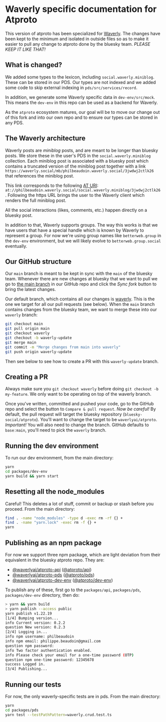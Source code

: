 # Waverly specific documentation for Atproto

This version of atproto has been specialized for [Waverly](https://waverly.social). The changes have been kept to the minimum and isolated in outside files so as to make it easier to pull any change to atproto done by the bluesky team. *PLEASE KEEP IT LIKE THAT!*

## What is changed?

We added some types to the lexicon, including `social.waverly.miniblog`. These can be stored in our PDS. Our types are not indexed and we added some code to skip external indexing in `pds/src/services/record`.

In addition, we generate some Waverly specific data in `dev-env/src/mock`. This means the `dev-env` in this repo can be used as a backend for Waverly.

As the `atproto` ecosystem matures, our goal will be to move our change out of this fork and into our own repo and to ensure our types can be stored in any PDS.

## The Waverly architecture

Waverly posts are _miniblog_ posts, and are meant to be longer than bluesky posts. We store these in the user's PDS in the `social.waverly.miniblog` collection. Each miniblog post is associated with a bluesky post which contains a truncated version of the miniblog post together with a link `https://waverly.social/mb/philbeaudoin.waverly.social/3jwdwj2ctlk26` that references the miniblog post.

This link corresponds to the following [AT URI](https://atproto.com/specs/at-uri-scheme): `at://philbeaudoin.waverly.social/social.waverly.miniblog/3jwdwj2ctlk26`. Following the https URL brings the user to the Waverly client which renders the full miniblog post.

All the social interactions (likes, comments, etc.) happen directly on a bluesky post.

In addition to that, Waverly supports groups. The way this works is that we have users that have a special handle which is known by Waverly to represent a group. For now we're using group names like `betterweb.group` in the `dev-env` environment, but we will likely evolve to `betterweb.group.social` eventually.

## Our GitHub structure

Our `main` branch is meant to be kept in sync with the `main` of the bluesky team. Whenever there are new changes at bluesky that we want to pull we go to [the main branch](https://github.com/waverlyai/atproto/tree/main) in our GitHub repo and click the _Sync fork_ button to bring the latest changes.

Our default branch, which contains all our changes is [waverly](https://github.com/waverlyai/atproto/tree/waverly). This is the one we target for all our pull requests (see below). When the `main` branch contains changes from the bluesky team, we want to merge these into our `waverly` branch:

```sh
git checkout main
git pull origin main
git checkout waverly
git checkout -b waverly-update
git merge main
git commit -m "Merge changes from main into waverly"
git push origin waverly-update
```

Then see below to see how to create a PR with this `waverly-update` branch.

## Creating a PR

Always make sure you `git checkout waverly` before doing `git checkout -b my-feature`. We only want to be operating on top of the waverly branch.

Once you've written, committed and pushed your code, go to the GitHub repo and select the button to `Compare & pull request`. *Now be careful!* By default, the pull request will target the bluesky repository (`bluesky-social/atproto`). You'll want to change the target to be `waverlyai/atproto`. *Important!* You will also need to change the branch. GitHub defaults to `base:main`, you'll need to pick the `waverly` branch. 

## Running the dev environment

To run our dev environment, from the main directory:

```sh
yarn
cd packages/dev-env
yarn build && yarn start
```

## Resetting all the node_modules

Careful! This deletes a lot of stuff, commit or backup or stash before you proceed. From the main directory:

```sh
find . -name "node_modules" -type d -exec rm -rf {} +
find . -name "yarn.lock" -exec rm -f {} +
yarn
```

## Publishing as an npm package

For now we support three npm package, which are light deviation from their equivalent in the bluesky atproto repo. They are:

- [@waverlyai/atproto-api](https://www.npmjs.com/package/@waverlyai/atproto-api) ([@atproto/api](https://www.npmjs.com/package/@atproto/api))
- [@waverlyai/atproto-pds](https://www.npmjs.com/package/@waverlyai/atproto-pds) ([@atproto/pds](https://www.npmjs.com/package/@atproto/pds))
- [@waverlyai/atproto-dev-env](https://www.npmjs.com/package/@waverlyai/atproto-dev-env) ([@atproto/dev-env](https://www.npmjs.com/package/@atproto/dev-env))

To publish any of these, first go to the `packages/api`, `packages/pds`, `packages/dev-env` directory, then do:

```sh
> yarn && yarn build
> yarn publish --access public
yarn publish v1.22.19
[1/4] Bumping version...
info Current version: 0.2.2
question New version: 0.2.3
[2/4] Logging in...
info npm username: philbeaudoin
info npm email: philippe.beaudoin@gmail.com
question npm password: 
info Two factor authentication enabled.
info Please check your email for a one-time password (OTP)
question npm one-time password: 12345678
success Logged in.
[3/4] Publishing...
```

## Running our tests

For now, the only waverly-specific tests are in pds. From the main directory:

```sh
yarn
cd packages/pds
yarn test --testPathPattern=waverly.crud.test.ts
```

